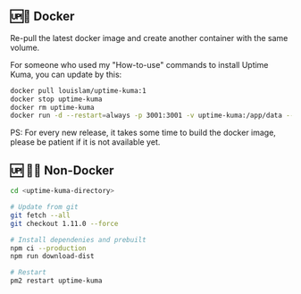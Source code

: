 ## 🆙🐳 Docker

Re-pull the latest docker image and create another container with the same volume.

For someone who used my "How-to-use" commands to install Uptime Kuma, you can update by this:

```bash
docker pull louislam/uptime-kuma:1
docker stop uptime-kuma
docker rm uptime-kuma
docker run -d --restart=always -p 3001:3001 -v uptime-kuma:/app/data --name uptime-kuma louislam/uptime-kuma:1
```

PS: For every new release, it takes some time to build the docker image, please be patient if it is not available yet.

## 🆙 💪🏻 Non-Docker

```bash
cd <uptime-kuma-directory>

# Update from git
git fetch --all
git checkout 1.11.0 --force

# Install dependenies and prebuilt
npm ci --production
npm run download-dist

# Restart
pm2 restart uptime-kuma
```
